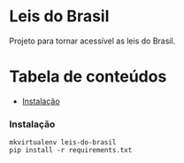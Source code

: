 # Leis do Brasil

Projeto para tornar acessível as leis do Brasil.



Tabela de conteúdos
=================
  * [Instalação](#installing)


<a name='installing'></a>

### Instalação

```
mkvirtualenv leis-do-brasil
pip install -r requirements.txt
```
